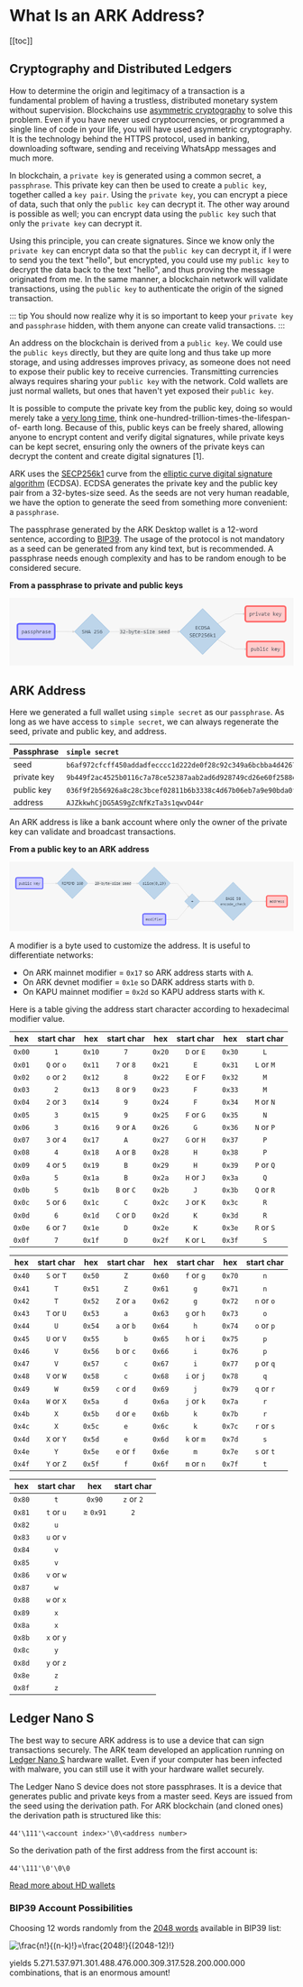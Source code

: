 # What Is an ARK Address?

[[toc]]

## Cryptography and Distributed Ledgers

How to determine the origin and legitimacy of a transaction is a fundamental problem of having a trustless, distributed monetary system without supervision. Blockchains use [asymmetric cryptography](https://en.wikipedia.org/wiki/Public-key_cryptography) to solve this problem. Even if you have never used cryptocurrencies, or programmed a single line of code in your life, you will have used asymmetric cryptography. It is the technology behind the HTTPS protocol, used in banking, downloading software, sending and receiving WhatsApp messages and much more.

In blockchain, a `private key` is generated using a common secret, a `passphrase`. This private key can then be used to create a `public key`, together called a `key pair`. Using the `private key`, you can encrypt a piece of data, such that only the `public key` can decrypt it. The other way around is possible as well; you can encrypt data using the `public key` such that only the `private key` can decrypt it.

Using this principle, you can create signatures. Since we know only the `private key` can encrypt data so that the `public key` can decrypt it, if I were to send you the text "hello", but encrypted, you could use my `public key` to decrypt the data back to the text "hello", and thus proving the message originated from me. In the same manner, a blockchain network will validate transactions, using the `public key` to authenticate the origin of the signed transaction.

::: tip
You should now realize why it is so important to keep your `private key` and `passphrase` hidden, with them anyone can create valid transactions.
:::

An address on the blockchain is derived from a `public key`. We could use the `public keys` directly, but they are quite long and thus take up more storage, and using addresses improves privacy, as someone does not need to expose their public key to receive currencies. Transmitting currencies always requires sharing your `public key` with the network. Cold wallets are just normal wallets, but ones that haven't yet exposed their `public key`.

It is possible to compute the private key from the public key, doing so would merely take a [very long time](https://en.wikipedia.org/wiki/Computational_hardness_assumption), think one-hundred-trillion-times-the-lifespan-of- earth long. Because of this, public keys can be freely shared, allowing anyone to encrypt content and verify digital signatures, while private keys can be kept secret, ensuring only the owners of the private keys can decrypt the content and create digital signatures [1].

ARK uses the [SECP256k1](https://en.bitcoin.it/wiki/Secp256k1) curve from the [elliptic curve digital signature algorithm](https://en.wikipedia.org/wiki/Elliptic_Curve_Digital_Signature_Algorithm) (ECDSA). ECDSA generates the private key and the public key pair from a 32-bytes-size seed. As the seeds are not very human readable, we have the option to generate the seed from something more convenient: a `passphrase`.

The passphrase generated by the ARK Desktop wallet is a 12-word sentence, according to [BIP39](https://github.com/bitcoin/bips/blob/master/bip-0039.mediawiki). The usage of the protocol is not mandatory as a seed can be generated from any kind text, but is recommended. A passphrase needs enough complexity and has to be random enough to be considered secure.

**From a passphrase to private and public keys**

![Diagram 001](./assets/what-is-an-ark-address/arkDiagram04-001.png)

## ARK Address

Here we generated a full wallet using `simple secret` as our `passphrase`. As long as we have access to `simple secret`, we can always regenerate the seed, private and public key, and address.

| Passphrase  | `simple secret`                                                      |
| :---------- | :------------------------------------------------------------------- |
| seed        | `b6af972cfcff450addadfecccc1d222de0f28c92c349a6bcbba4d4267dd3199c`   |
| private key | `9b449f2ac4525b0116c7a78ce52387aab2ad6d928749cd26e60f2588efc5c01d`   |
| public key  | `036f9f2b56926a8c28c3bcef02811b6b3338c4d67b06eb7a9e90bda0fb3eacedee` |
| address     | `AJZkkwhCjDG5AS9gZcNfKzTa3s1qwvD44r`                                 |

An ARK address is like a bank account where only the owner of the private key can validate and broadcast transactions.

**From a public key to an ARK address**

![Diagram 002](./assets/what-is-an-ark-address/arkDiagram04-002.png)

A modifier is a byte used to customize the address. It is useful to differentiate networks:

- On ARK mainnet modifier = `0x17` so ARK address starts with `A`.
- On ARK devnet modifier = `0x1e` so DARK address starts with `D`.
- On KAPU mainnet modifier = `0x2d` so KAPU address starts with `K`.

Here is a table giving the address start character according to hexadecimal modifier value.

|  hex   | start char |  hex   | start char |  hex   | start char |  hex   | start char |
| :----: | :--------: | :----: | :--------: | :----: | :--------: | :----: | :--------: |
| `0x00` |    `1`     | `0x10` |    `7`     | `0x20` | `D` or `E` | `0x30` |    `L`     |
| `0x01` | `Q` or `o` | `0x11` | `7` or `8` | `0x21` |    `E`     | `0x31` | `L` or `M` |
| `0x02` | `o` or `2` | `0x12` |    `8`     | `0x22` | `E` or `F` | `0x32` |    `M`     |
| `0x03` |    `2`     | `0x13` | `8` or `9` | `0x23` |    `F`     | `0x33` |    `M`     |
| `0x04` | `2` or `3` | `0x14` |    `9`     | `0x24` |    `F`     | `0x34` | `M` or `N` |
| `0x05` |    `3`     | `0x15` |    `9`     | `0x25` | `F` or `G` | `0x35` |    `N`     |
| `0x06` |    `3`     | `0x16` | `9` or `A` | `0x26` |    `G`     | `0x36` | `N` or `P` |
| `0x07` | `3` or `4` | `0x17` |    `A`     | `0x27` | `G` or `H` | `0x37` |    `P`     |
| `0x08` |    `4`     | `0x18` | `A` or `B` | `0x28` |    `H`     | `0x38` |    `P`     |
| `0x09` | `4` or `5` | `0x19` |    `B`     | `0x29` |    `H`     | `0x39` | `P` or `Q` |
| `0x0a` |    `5`     | `0x1a` |    `B`     | `0x2a` | `H` or `J` | `0x3a` |    `Q`     |
| `0x0b` |    `5`     | `0x1b` | `B` or `C` | `0x2b` |    `J`     | `0x3b` | `Q` or `R` |
| `0x0c` | `5` or `6` | `0x1c` |    `C`     | `0x2c` | `J` or `K` | `0x3c` |    `R`     |
| `0x0d` |    `6`     | `0x1d` | `C` or `D` | `0x2d` |    `K`     | `0x3d` |    `R`     |
| `0x0e` | `6` or `7` | `0x1e` |    `D`     | `0x2e` |    `K`     | `0x3e` | `R` or `S` |
| `0x0f` |    `7`     | `0x1f` |    `D`     | `0x2f` | `K` or `L` | `0x3f` |    `S`     |

|  hex   | start char |  hex   | start char |  hex   | start char |  hex   | start char |
| :----: | :--------: | :----: | :--------: | :----: | :--------: | :----: | :--------: |
| `0x40` | `S` or `T` | `0x50` |    `Z`     | `0x60` | `f` or `g` | `0x70` |    `n`     |
| `0x41` |    `T`     | `0x51` |    `Z`     | `0x61` |    `g`     | `0x71` |    `n`     |
| `0x42` |    `T`     | `0x52` | `Z` or `a` | `0x62` |    `g`     | `0x72` | `n` or `o` |
| `0x43` | `T` or `U` | `0x53` |    `a`     | `0x63` | `g` or `h` | `0x73` |    `o`     |
| `0x44` |    `U`     | `0x54` | `a` or `b` | `0x64` |    `h`     | `0x74` | `o` or `p` |
| `0x45` | `U` or `V` | `0x55` |    `b`     | `0x65` | `h` or `i` | `0x75` |    `p`     |
| `0x46` |    `V`     | `0x56` | `b` or `c` | `0x66` |    `i`     | `0x76` |    `p`     |
| `0x47` |    `V`     | `0x57` |    `c`     | `0x67` |    `i`     | `0x77` | `p` or `q` |
| `0x48` | `V` or `W` | `0x58` |    `c`     | `0x68` | `i` or `j` | `0x78` |    `q`     |
| `0x49` |    `W`     | `0x59` | `c` or `d` | `0x69` |    `j`     | `0x79` | `q` or `r` |
| `0x4a` | `W` or `X` | `0x5a` |    `d`     | `0x6a` | `j` or `k` | `0x7a` |    `r`     |
| `0x4b` |    `X`     | `0x5b` | `d` or `e` | `0x6b` |    `k`     | `0x7b` |    `r`     |
| `0x4c` |    `X`     | `0x5c` |    `e`     | `0x6c` |    `k`     | `0x7c` | `r` or `s` |
| `0x4d` | `X` or `Y` | `0x5d` |    `e`     | `0x6d` | `k` or `m` | `0x7d` |    `s`     |
| `0x4e` |    `Y`     | `0x5e` | `e` or `f` | `0x6e` |    `m`     | `0x7e` | `s` or `t` |
| `0x4f` | `Y` or `Z` | `0x5f` |    `f`     | `0x6f` | `m` or `n` | `0x7f` |    `t`     |

|  hex   | start char |     hex     | start char |
| :----: | :--------: | :---------: | :--------: |
| `0x80` |    `t`     |    `0x90`   | `z` or `2` |
| `0x81` | `t` or `u` | &ge; `0x91` |    `2`     |
| `0x82` |    `u`     |
| `0x83` | `u` or `v` |
| `0x84` |    `v`     |
| `0x85` |    `v`     |
| `0x86` | `v` or `w` |
| `0x87` |    `w`     |
| `0x88` | `w` or `x` |
| `0x89` |    `x`     |
| `0x8a` |    `x`     |
| `0x8b` | `x` or `y` |
| `0x8c` |    `y`     |
| `0x8d` | `y` or `z` |
| `0x8e` |    `z`     |
| `0x8f` |    `z`     |

## Ledger Nano S

The best way to secure ARK address is to use a device that can sign transactions securely. The ARK team developed an application running on [Ledger Nano S](https://www.ledgerwallet.com/products/ledger-nano-s) hardware wallet. Even if your computer has been infected with malware, you can still use it with your hardware wallet securely.

The Ledger Nano S device does not store passphrases. It is a device that generates public and private keys from a master seed. Keys are issued from the seed using the derivation path. For ARK blockchain (and cloned ones) the derivation path is structured like this:

`44'\111'\<account index>'\0\<address number>`

So the derivation path of the first address from the first account is:

`44'\111'\0'\0\0`

[Read more about HD wallets](https://github.com/bitcoin/bips/blob/master/bip-0044.mediawiki)

### BIP39 Account Possibilities

Choosing 12 words randomly from the [2048 words](https://github.com/bitcoin/bips/blob/master/bip-0039/bip-0039-wordlists.md) available in BIP39 list:

![\frac{n!}{(n-k)!}=\frac{2048!}{(2048-12)!}](<https://latex.codecogs.com/svg.latex?\frac{n!}{(n-k)!}=\frac{2048!}{(2048-12)!}>)

yields 5.271.537.971.301.488.476.000.309.317.528.200.000.000 combinations, that is an enormous amount!

